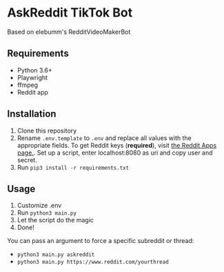 # AskReddit TikTok Bot

Based on elebumm's RedditVideoMakerBot

## Requirements

- Python 3.6+
- Playwright
- ffmpeg
- Reddit app

## Installation

1. Clone this repository
2. Rename `.env.template` to `.env` and replace all values with the appropriate fields. To get Reddit keys (**required**), visit [the Reddit Apps page.](https://www.reddit.com/prefs/apps). Set up a script, enter localhost:8080 as uri and copy user and secret.
3. Run `pip3 install -r requirements.txt`

## Usage

1. Customize .env
2. Run `python3 main.py`
3. Let the script do the magic
4. Done!

You can pass an argument to force a specific subreddit or thread:
- `python3 main.py askreddit`
- `python3 main.py https://www.reddit.com/yourthread`